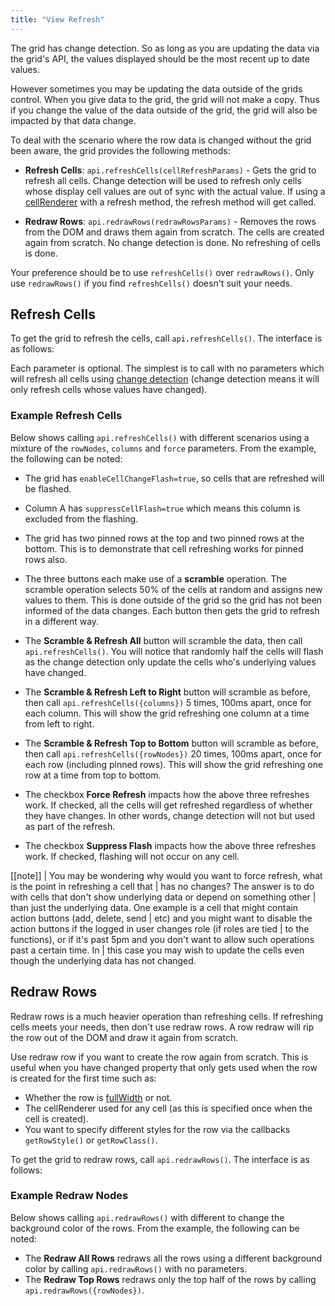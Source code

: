 ```yaml
---
title: "View Refresh"
---
```


The grid has change detection. So as long as you are updating the data via the grid's API, the values displayed should be the most recent up to date values.

However sometimes you may be updating the data outside of the grids control. When you give data to the grid, the grid will not make a copy. Thus if you change the value of the data outside of the grid, the grid will also be impacted by that data change.

To deal with the scenario where the row data is changed without the grid been aware, the grid provides the following methods:


- **Refresh Cells**: `api.refreshCells(cellRefreshParams)` - Gets the grid to refresh all cells. Change detection will be used to refresh only cells whose display cell values are out of sync with the actual value. If using a [cellRenderer](/component-cell-renderer/) with a refresh method, the refresh method will get called.

- **Redraw Rows**: `api.redrawRows(redrawRowsParams)` - Removes the rows from the DOM and draws them again from scratch. The cells are created again from scratch. No change detection is done. No refreshing of cells is done.

Your preference should be to use `refreshCells()` over `redrawRows()`. Only use `redrawRows()` if you find `refreshCells()` doesn't suit your needs.

## Refresh Cells

To get the grid to refresh the cells, call `api.refreshCells()`. The interface is as follows:

<api-documentation source='grid-api/api.json' section='refresh' names='["refreshCells"]' ></api-documentation>


Each parameter is optional. The simplest is to call with no parameters which will refresh all cells using [change detection](/change-detection/) (change detection means it will only refresh cells whose values have changed).

### Example Refresh Cells

Below shows calling `api.refreshCells()` with different scenarios using a mixture of the `rowNodes`, `columns` and `force` parameters. From the example, the following can be noted:

- The grid has `enableCellChangeFlash=true`, so cells that are refreshed will be flashed.

- Column A has `suppressCellFlash=true` which means this column is excluded from the flashing.

- The grid has two pinned rows at the top and two pinned rows at the bottom. This is to demonstrate that cell refreshing works for pinned rows also.

- The three buttons each make use of a **scramble** operation. The scramble operation selects 50% of the cells at random and assigns new values to them. This is done outside of the grid so the grid has not been informed of the data changes. Each button then gets the grid to refresh in a different way.

- The **Scramble & Refresh All** button will scramble the data, then call `api.refreshCells()`. You will notice that randomly half the cells will flash as the change detection only update the cells who's underlying values have changed.

- The **Scramble & Refresh Left to Right** button will scramble as before, then call `api.refreshCells({columns})` 5 times, 100ms apart, once for each column. This will show the grid refreshing one column at a time from left to right.

- The **Scramble & Refresh Top to Bottom** button will scramble as before, then call `api.refreshCells({rowNodes})` 20 times, 100ms apart, once for each row (including pinned rows). This will show the grid refreshing one row at a time from top to bottom.

- The checkbox **Force Refresh** impacts how the above three refreshes work. If checked, all the cells will get refreshed regardless of whether they have changes. In other words, change detection will not but used as part of the refresh.

- The checkbox **Suppress Flash** impacts how the above three refreshes work. If checked, flashing will not occur on any cell.

<grid-example title='Refresh Cells' name='refresh-cells' type='generated'></grid-example>

[[note]]
| You may be wondering why would you want to force refresh, what is the point in refreshing a cell that
| has no changes? The answer is to do with cells that don't show underlying data or depend on something other
| than just the underlying data. One example is a cell that might contain action buttons (add, delete, send
| etc) and you might want to disable the action buttons if the logged in user changes role (if roles are tied
| to the functions), or if it's past 5pm and you don't want to allow such operations past a certain time. In
| this case you may wish to update the cells even though the underlying data has not changed.

## Redraw Rows

Redraw rows is a much heavier operation than refreshing cells. If refreshing cells meets your needs, then don't use redraw rows. A row redraw will rip the row out of the DOM and draw it again from scratch.

Use redraw row if you want to create the row again from scratch. This is useful when you have changed property that only gets used when the row is created for the first time such as:


- Whether the row is [fullWidth](/full-width-rows/) or not.
- The cellRenderer used for any cell (as this is specified once when the cell is created).
- You want to specify different styles for the row via the callbacks `getRowStyle()` or `getRowClass()`.

To get the grid to redraw rows, call `api.redrawRows()`. The interface is as follows:

<api-documentation source='grid-api/api.json' section='refresh' names='["redrawRows"]'></api-documentation>

### Example Redraw Nodes

Below shows calling `api.redrawRows()` with different to change the background color of the rows. From the example, the following can be noted:

- The **Redraw All Rows** redraws all the rows using a different background color by calling `api.redrawRows()` with no parameters.
- The **Redraw Top Rows** redraws only the top half of the rows by calling `api.redrawRows({rowNodes})`.

<grid-example title='Redraw Rows' name='redraw-rows' type='generated' options='{ "exampleHeight": 615 }'></grid-example>
